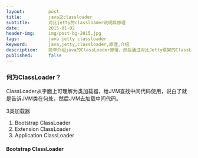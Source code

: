 ```yaml
---
layout:         post
title:          java之classloader
subtitle:       对比jetty的classloader说明其原理
date:           2015-01-02
header-img:     img/post-bg-2015.jpg
tags:           java jetty classloader
keyword:        java,jetty,classloader,原理,介绍
description:    简单介绍java的ClassLoader原理，然后通过对比Jetty框架的ClassLoader来说明如何使用ClassLoader
published:      false
---
```


### 何为ClassLoader？
ClassLoader从字面上可理解为类加载器，给JVM查找中间代码使用，说白了就是告诉JVM类在何处，然后JVM去加载中间代码。

3类加载器

1. Bootstrap ClassLoader
2. Extension ClassLoader
3. Application ClassLoader

#### Bootstrap ClassLoader


